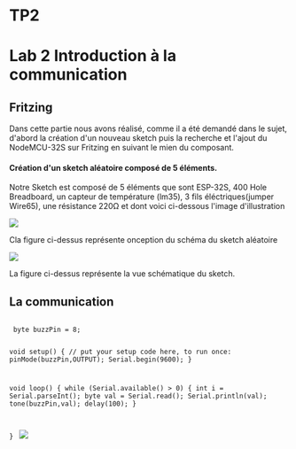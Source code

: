 <h1> TP2 </h1>

<h1>Lab 2 Introduction à la communication</h1>

<h2> Fritzing </h2>
<p> Dans cette partie nous avons réalisé, comme il a été demandé dans le sujet, d'abord la création d'un nouveau sketch puis la recherche et l'ajout du NodeMCU-32S sur Fritzing en suivant le mien du composant.</p>
<h4><p>Création d'un sketch aléatoire composé de 5 éléments.</p></h4>
<p> Notre Sketch est composé de 5 éléments que sont ESP-32S, 400 Hole Breadboard, un capteur de température (lm35), 3 fils éléctriques(jumper Wire65), une résistance 220Ω et dont voici ci-dessous l'image d'illustration </p>
<img src="https://github.com/institut-galilee/2020-smart-box/blob/master/lab/2/sketch.png"/>
<p> Cla figure ci-dessus représente onception du schéma du sketch aléatoire <p/>
<img src="https://github.com/institut-galilee/2020-smart-box/blob/master/lab/2/schematic.png"/>
<P> La figure ci-dessus représente la vue schématique du sketch.<P/>
 
<h2> La communication </h2>
<code>
 byte buzzPin = 8;

void setup() {
  // put your setup code here, to run once:
    pinMode(buzzPin,OUTPUT);
    Serial.begin(9600);
}

void loop() {
  while (Serial.available() > 0) {
    int i  = Serial.parseInt();
    byte val  = Serial.read();
    Serial.println(val);
    tone(buzzPin,val);
    delay(100);
  }

}
 </code>
<img src="https://github.com/institut-galilee/2020-smart-box/blob/master/lab/2/buzzerPassif.jpg"/>
 <P> <P/>
<img src=""/>
<P> <P/>
